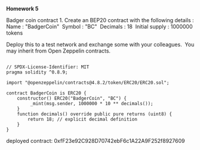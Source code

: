 **Homework 5** 

Badger coin contract 1.
Create an BEP20 contract with the following details :
Name : "BadgerCoin" 
Symbol : "BC" 
Decimals : 18 
Initial supply : 1000000 tokens 

Deploy this to a test network and exchange some with your colleagues. 
You may inherit from Open Zeppelin contracts.
```solidity

// SPDX-License-Identifier: MIT
pragma solidity ^0.8.9;

import "@openzeppelin/contracts@4.8.2/token/ERC20/ERC20.sol";

contract BadgerCoin is ERC20 {
    constructor() ERC20("BadgerCoin", "BC") {
         _mint(msg.sender, 1000000 * 10 ** decimals());
    }
    function decimals() override public pure returns (uint8) {
        return 18; // explicit decimal definition
    }
}
```

deployed contract: 0xfF23e92C928D70742ebF6c1A22A9F252f8927609
